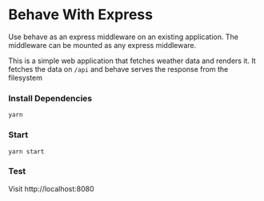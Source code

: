 # Behave With Express

Use behave as an express middleware on an existing application. The middleware can be mounted as any express middleware.

This is a simple web application that fetches weather data and renders it. It fetches the data on `/api` and behave serves the response from the filesystem

### Install Dependencies

```shell
yarn
```

### Start 

```shell
yarn start
```

### Test
Visit http://localhost:8080 